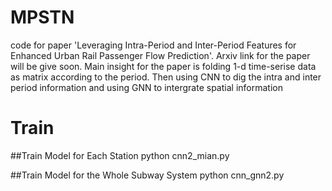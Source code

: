 # MPSTN
code for paper 'Leveraging Intra-Period and Inter-Period Features for Enhanced Urban Rail Passenger Flow Prediction'. Arxiv link for the paper will be give soon.
Main insight for the paper is folding 1-d time-serise data as matrix according to the period. Then using CNN to dig the intra and inter period information and using GNN to intergrate spatial information

# Train
##Train Model for Each Station
python cnn2_mian.py

##Train Model for the Whole Subway System
python cnn_gnn2.py

